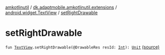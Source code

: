 [amkotlinutil](../../index.md) / [dk.adaptmobile.amkotlinutil.extensions](../index.md) / [android.widget.TextView](index.md) / [setRightDrawable](./set-right-drawable.md)

# setRightDrawable

`fun `[`TextView`](https://developer.android.com/reference/android/widget/TextView.html)`.setRightDrawable(@DrawableRes resId: `[`Int`](https://kotlinlang.org/api/latest/jvm/stdlib/kotlin/-int/index.html)`): `[`Unit`](https://kotlinlang.org/api/latest/jvm/stdlib/kotlin/-unit/index.html) [(source)](https://github.com/adaptmobile-organization/amkotlinutil/tree/master/amkotlinutil/amkotlinutil/src/main/java/dk/adaptmobile/amkotlinutil/extensions/TextViewExtensions.kt#L54)